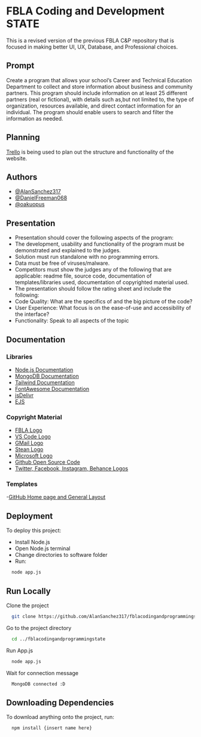 # FBLA Coding and Development STATE

This is a revised version of the previous FBLA C&P repository that is focused in making better UI, UX, Database, and Professional choices. 

## Prompt

Create a program that allows your school’s Career and Technical Education Department to
collect and store information about business and community partners. This program should
include information on at least 25 different partners (real or fictional), with details such as,but not limited to, the type of organization, resources available, and direct contact information for an individual. The program should enable users to search and filter the information as needed.
## Planning

[Trello](https://trello.com/b/oS54DaUJ/fbla-cp-state) is being used to plan out the structure and functionality of the website.


## Authors

- [@AlanSanchez317](https://www.github.com/AlanSanchez317)
- [@DanielFreeman068](https://www.github.com/DanielFreeman068)
- [@oakuopus](https://www.github.com/oakuopus)



## Presentation

- Presentation should cover the following aspects of the program:
- The development, usability and functionality of the program must be demonstrated and explained to the judges.
- Solution must run standalone with no programming errors.
- Data must be free of viruses/malware.
- Competitors must show the judges any of the following that are applicable: readme file, source code, documentation of templates/libraries used, documentation of copyrighted material used.
- The presentation should follow the rating sheet and include the following:
- Code Quality: What are the specifics of and the big picture of the code?
- User Experience: What focus is on the ease-of-use and accessibility of the interface?
- Functionality: Speak to all aspects of the topic
## Documentation

### Libraries

- [Node.js Documentation](https://nodejs.org/docs/latest/api/)
- [MongoDB Documentation](https://www.mongodb.com/docs/)
- [Tailwind Documentation](https://v2.tailwindcss.com/docs)
- [FontAwesome Documentation](https://docs.fontawesome.com)
- [jsDelivr](https://www.jsdelivr.com/documentation)
- [EJS](https://ejs.co/#docs)

### Copyright Material

  - [FBLA Logo](https://www.fbla.org/)
  - [VS Code Logo](https://code.visualstudio.com/)
  - [GMail Logo](https://www.google.com/gmail/about/)
  - [Stean Logo](https://store.steampowered.com/)
  - [Microsoft Logo](https://www.microsoft.com/en-us/)
  - [Github Open Source Code](https://docs.github.com/en/site-policy/github-terms/github-community-code-of-conduct)
  - [Twitter, Facebook, Instagram, Behance Logos](https://fontawesome.com/icons)

### Templates
  -[GitHub Home page and General Layout](https://github.com)

## Deployment

To deploy this project:
- Install Node.js
- Open Node.js terminal
- Change directories to software folder
- Run:
```bash
  node app.js
```


## Run Locally

Clone the project

```bash
  git clone https://github.com/AlanSanchez317/fblacodingandprogrammingstate.git
```

Go to the project directory

```bash
  cd ../fblacodingandprogrammingstate
```

Run App.js

```bash
  node app.js
```

Wait for connection message

```bash
  MongoDB connected :D
```


## Downloading Dependencies 

To download anything onto the project, run:

```bash
  npm install {insert name here}
```
